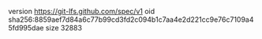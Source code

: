 version https://git-lfs.github.com/spec/v1
oid sha256:8859aef7d84a6c77b99cd3fd2c094b1c7aa4e2d221cc9e76c7109a45fd995dae
size 32883
